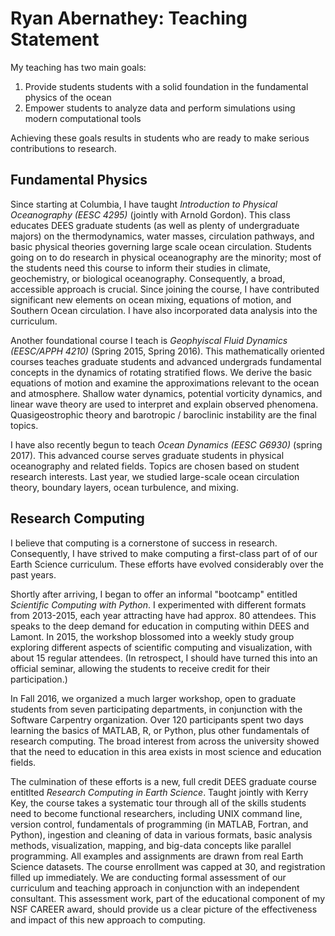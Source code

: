 # Ryan Abernathey: Teaching Statement #

My teaching has two main goals:

1. Provide students students with a solid foundation in the fundamental physics of the ocean
1. Empower students to analyze data and perform simulations using modern computational tools

Achieving these goals results in students who are ready to make serious
contributions to research.

## Fundamental Physics

Since starting at Columbia, I have taught
_Introduction to Physical Oceanography (EESC 4295)_ (jointly with Arnold Gordon).
This class educates DEES graduate students (as well as plenty of undergraduate
majors) on the thermodynamics, water masses, circulation pathways, and basic
physical theories governing large scale ocean circulation.
Students going on to do research in physical oceanography are the minority;
most of the students need this course to inform their studies in climate,
geochemistry, or biological oceanography.
Consequently, a broad, accessible approach is crucial.
Since joining the course, I have contributed significant new elements on
ocean mixing, equations of motion, and Southern Ocean circulation.
I have also incorporated data analysis into the curriculum.

Another foundational course I teach is
_Geophyiscal Fluid Dynamics (EESC/APPH 4210)_ (Spring 2015, Spring 2016).
This mathematically oriented courses teaches graduate students and advanced
undergrads fundamental concepts in the dynamics of rotating stratified flows.
We derive the basic equations of motion and examine the approximations
relevant to the ocean and atmosphere.
Shallow water dynamics, potential vorticity dynamics, and linear wave theory
are used to interpret and explain observed phenomena.
Quasigeostrophic theory and barotropic / baroclinic instability are the final
topics.

I have also recently begun to teach _Ocean Dynamics (EESC G6930)_ (spring 2017).
This advanced course serves graduate students in physical oceanography and
related fields.
Topics are chosen based on student research interests.
Last year, we studied large-scale ocean circulation theory, boundary layers,
ocean turbulence, and mixing.

## Research Computing

I believe that computing is a cornerstone of success in research.
Consequently, I have strived to make computing a first-class part of of our
Earth Science curriculum. These efforts have evolved considerably over the
past years.

Shortly after arriving, I began to offer an informal "bootcamp"
entitled _Scientific Computing with Python_. I experimented with different
formats from 2013-2015, each year attracting have had approx. 80 attendees.
This speaks to the deep demand for education in computing within DEES and Lamont.
In 2015, the workshop blossomed into a weekly study group exploring different
aspects of scientific computing and visualization, with about 15 regular
attendees. (In retrospect, I should have turned this into an official seminar,
allowing the students to receive credit for their participation.)

In Fall 2016, we organized a much larger workshop, open to graduate students
from seven participating departments, in conjunction with the Software
Carpentry organization. Over 120 participants spent two days learning the
basics of MATLAB, R, or Python, plus other fundamentals of research computing.
The broad interest from across the university showed that the need to education
in this area exists in most science and education fields.

The culmination of these efforts is a new, full credit DEES graduate course
entitlted _Research Computing in Earth Science_. Taught jointly with Kerry
Key, the course takes a systematic tour through all of the skills students need
to become functional researchers, including UNIX command line, version control,
fundamentals of programming (in MATLAB, Fortran, and Python), ingestion and
cleaning of data in various formats, basic analysis methods, visualization,
mapping, and big-data concepts like parallel programming. All examples and
assignments are drawn from real Earth Science datasets. The course enrollment
was capped at 30, and registration filled up immediately. We are conducting
formal assessment of our curriculum and teaching approach in conjunction with
an independent consultant. This assessment work, part of the educational
component of my NSF CAREER award, should provide us a clear picture of the
effectiveness and impact of this new approach to computing. 
